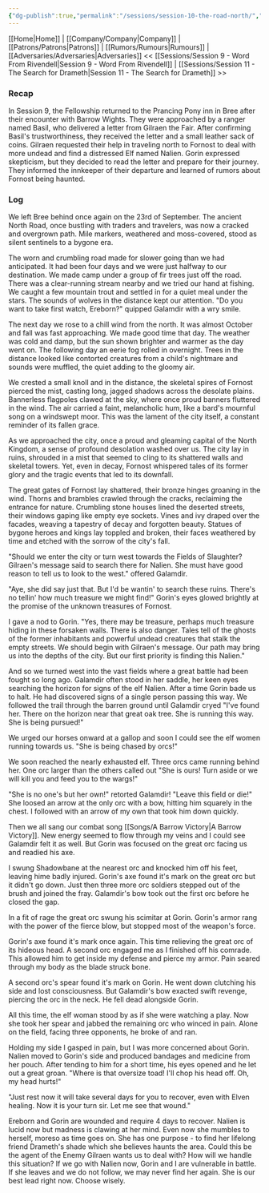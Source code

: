 ```yaml
---
{"dg-publish":true,"permalink":"/sessions/session-10-the-road-north/","tags":["TOR","tolkien","lord-of-the-rings","middle-earth"]}
---
```


[[Home\|Home]] | [[Company/Company\|Company]] | [[Patrons/Patrons\|Patrons]] | [[Rumors/Rumours\|Rumours]] | [[Adversaries/Adversaries\|Adversaries]]
<< [[Sessions/Session 9 - Word From Rivendell\|Session 9 - Word From Rivendell]] | [[Sessions/Session 11 - The Search for Drameth\|Session 11 - The Search for Drameth]] >>
### Recap
In Session 9, the Fellowship returned to the Prancing Pony inn in Bree after their encounter with Barrow Wights. They were approached by a ranger named Basil, who delivered a letter from Gilraen the Fair. After confirming Basil's trustworthiness, they received the letter and a small leather sack of coins. Gilraen requested their help in traveling north to Fornost to deal with more undead and find a distressed Elf named Nalien. Gorin expressed skepticism, but they decided to read the letter and prepare for their journey. They informed the innkeeper of their departure and learned of rumors about Fornost being haunted.
### Log


We left Bree behind once again on the 23rd of September. The ancient North Road, once bustling with traders and travelers, was now a cracked and overgrown path. Mile markers, weathered and moss-covered, stood as silent sentinels to a bygone era.  

The worn and crumbling road made for slower going than we had anticipated. It had been four days and we were just halfway to our destination. We made camp under a group of fir trees just off the road. There was a clear-running stream nearby and we tried our hand at fishing. We caught a few mountain trout and settled in for a quiet meal under the stars. The sounds of wolves in the distance kept our attention. "Do you want to take first watch, Ereborn?" quipped Galamdir with a wry smile.

The next day we rose to a chill wind from the north. It was almost October and fall was  fast approaching. We made good time that day. The weather was cold and damp, but the sun shown brighter and warmer as the day went on. The following day an eerie fog rolled in overnight. Trees in the distance looked like contorted creatures from a child's nightmare and sounds were muffled, the quiet adding to the gloomy air. 

We crested a small knoll and in the distance, the skeletal spires of Fornost pierced the mist, casting long, jagged shadows across the desolate plains. Bannerless flagpoles clawed at the sky, where once proud banners fluttered in the wind. The air carried a faint, melancholic hum, like a bard's mournful song on a windswept moor. This was the lament of the city itself, a constant reminder of its fallen grace.

As we approached the city, once a proud and gleaming capital of the North Kingdom, a sense of profound desolation washed over us. The city lay in ruins, shrouded in a mist that seemed to cling to its shattered walls and skeletal towers. Yet, even in decay, Fornost whispered tales of its former glory and the tragic events that led to its downfall.

The great gates of Fornost lay shattered, their bronze hinges groaning in the wind. Thorns and brambles crawled through the cracks, reclaiming the entrance for nature.
Crumbling stone houses lined the deserted streets, their windows gaping like empty eye sockets. Vines and ivy draped over the facades, weaving a tapestry of decay and forgotten beauty. Statues of bygone heroes and kings lay toppled and broken, their faces weathered by time and etched with the sorrow of the city's fall.

"Should we enter the city or turn west towards the Fields of Slaughter? Gilraen's message said to search there for Nalien. She must have good reason to tell us to look to the west." offered Galamdir.

"Aye, she did say just that. But I'd be wantin' to search these ruins. There's no tellin' how much treasure we might find!" Gorin's eyes glowed brightly at the promise of the unknown treasures of Fornost.

I gave a nod to Gorin. "Yes, there may be treasure, perhaps much treasure hiding in these forsaken walls. There is also danger. Tales tell of the ghosts of the former inhabitants and powerful undead creatures that stalk the empty streets. We should begin with Gilraen's message. Our path may bring us into the depths of the city. But our first priority is finding this Nalien."

And so we turned west into the vast fields where a great battle had been fought so long ago. Galamdir often stood in her saddle, her keen eyes searching the horizon for signs of the elf Nalien. After a time Gorin bade us to halt. He had discovered signs of a single person passing this way. We followed the trail through the barren ground until Galamdir cryed "I've found her. There on the horizon near that great oak tree. She is running this way. She is being pursued!"

We urged our horses onward at a gallop and soon I could see the elf women running towards us. "She is being chased by orcs!"

We soon reached the nearly exhausted elf. Three orcs came running behind her. One orc larger than the others called out "She is ours! Turn aside or we will kill you and feed you to the wargs!"

"She is no one's but her own!" retorted Galamdir! "Leave this field or die!" She loosed an arrow at the only orc with a bow, hitting him squarely in the chest. I followed with an arrow of my  own that took him down quickly.

Then we all sang our combat song [[Songs/A Barrow Victory\|A Barrow Victory]]. New energy seemed to flow through my veins and I could see Galamdir felt it as well. But Gorin was focused on the great orc facing us and readied his axe.

I swung Shadowbane at the nearest orc and knocked him off his feet, leaving hime badly injured. Gorin's axe found it's mark on the great orc but it didn't go down. Just then three more orc soldiers stepped out of the brush and joined the fray. Galamdir's bow took out the first orc before he closed the gap.

In a fit of rage the great orc swung his scimitar at Gorin. Gorin's armor rang with the power of the fierce blow, but stopped most of the weapon's force. 

Gorin's axe found it's mark once again. This time relieving the great orc of its hideous head. A second orc engaged me as I finished off his comrade. This allowed him to get inside my defense and pierce my armor. Pain seared through my body as the blade struck bone. 

A second orc's spear found it's mark on Gorin. He went down clutching his side and lost consciousness. But Galamdir's bow exacted swift revenge, piercing the orc in the neck. He fell dead alongside Gorin.

All this time, the elf woman stood by as if she were watching a play. Now she took her spear and jabbed the remaining orc who winced in pain. Alone on the field, facing three opponents, he broke of and ran.

Holding my side I gasped in pain, but I was more concerned about Gorin. Nalien moved to Gorin's side and produced bandages and medicine from her pouch. After tending to him for a short time, his eyes opened and he let out a great groan. "Where is that oversize toad! I'll chop his head off. Oh, my head hurts!"

"Just rest now it will take several days for you to recover, even with Elven healing. Now it is your turn sir. Let me see that wound."

Ereborn and Gorin are wounded and require 4 days to recover. Nalien is lucid now but madness is clawing at her mind. Even now she mumbles to herself, moreso as time goes on. She has one purpose -  to find her lifelong friend Drameth's shade which she believes haunts the area. Could this be the agent of the Enemy Gilraen wants us to deal with? How will we handle this situation? If we go with Nalien now, Gorin and I are vulnerable in battle. If she leaves and we do not follow, we may never find her again. She is our best lead right now. Choose wisely.




